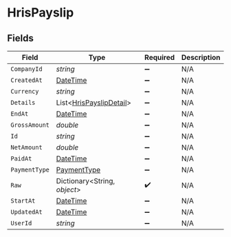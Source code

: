# HrisPayslip


## Fields

| Field                                                                                 | Type                                                                                  | Required                                                                              | Description                                                                           |
| ------------------------------------------------------------------------------------- | ------------------------------------------------------------------------------------- | ------------------------------------------------------------------------------------- | ------------------------------------------------------------------------------------- |
| `CompanyId`                                                                           | *string*                                                                              | :heavy_minus_sign:                                                                    | N/A                                                                                   |
| `CreatedAt`                                                                           | [DateTime](https://learn.microsoft.com/en-us/dotnet/api/system.datetime?view=net-5.0) | :heavy_minus_sign:                                                                    | N/A                                                                                   |
| `Currency`                                                                            | *string*                                                                              | :heavy_minus_sign:                                                                    | N/A                                                                                   |
| `Details`                                                                             | List<[HrisPayslipDetail](../../Models/Components/HrisPayslipDetail.md)>               | :heavy_minus_sign:                                                                    | N/A                                                                                   |
| `EndAt`                                                                               | [DateTime](https://learn.microsoft.com/en-us/dotnet/api/system.datetime?view=net-5.0) | :heavy_minus_sign:                                                                    | N/A                                                                                   |
| `GrossAmount`                                                                         | *double*                                                                              | :heavy_minus_sign:                                                                    | N/A                                                                                   |
| `Id`                                                                                  | *string*                                                                              | :heavy_minus_sign:                                                                    | N/A                                                                                   |
| `NetAmount`                                                                           | *double*                                                                              | :heavy_minus_sign:                                                                    | N/A                                                                                   |
| `PaidAt`                                                                              | [DateTime](https://learn.microsoft.com/en-us/dotnet/api/system.datetime?view=net-5.0) | :heavy_minus_sign:                                                                    | N/A                                                                                   |
| `PaymentType`                                                                         | [PaymentType](../../Models/Components/PaymentType.md)                                 | :heavy_minus_sign:                                                                    | N/A                                                                                   |
| `Raw`                                                                                 | Dictionary<String, *object*>                                                          | :heavy_check_mark:                                                                    | N/A                                                                                   |
| `StartAt`                                                                             | [DateTime](https://learn.microsoft.com/en-us/dotnet/api/system.datetime?view=net-5.0) | :heavy_minus_sign:                                                                    | N/A                                                                                   |
| `UpdatedAt`                                                                           | [DateTime](https://learn.microsoft.com/en-us/dotnet/api/system.datetime?view=net-5.0) | :heavy_minus_sign:                                                                    | N/A                                                                                   |
| `UserId`                                                                              | *string*                                                                              | :heavy_minus_sign:                                                                    | N/A                                                                                   |